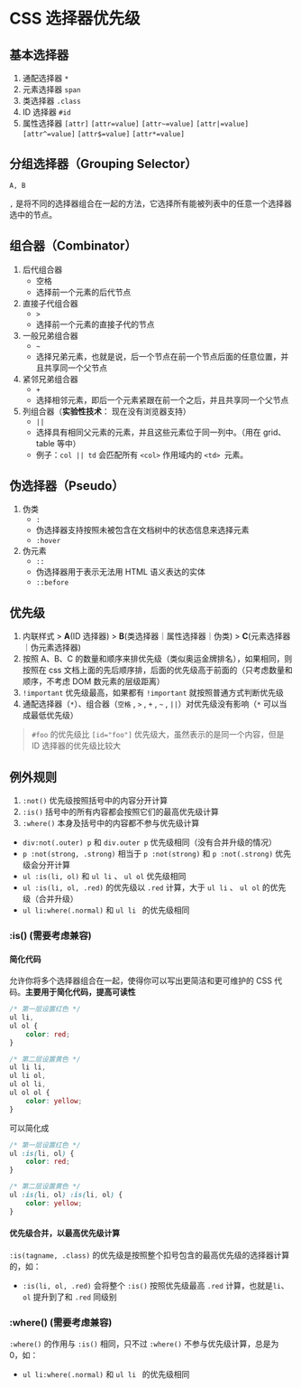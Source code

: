 # CSS 选择器优先级

## 基本选择器

1. 通配选择器 `*`
2. 元素选择器 `span`
3. 类选择器 `.class`
4. ID 选择器 `#id`
5. 属性选择器 `[attr]` `[attr=value]` `[attr~=value]` `[attr|=value]` `[attr^=value]` `[attr$=value]` `[attr*=value]`

## 分组选择器（Grouping Selector）

`A, B`

`,` 是将不同的选择器组合在一起的方法，它选择所有能被列表中的任意一个选择器选中的节点。

## 组合器（Combinator）

1. 后代组合器
    - 空格
    - 选择前一个元素的后代节点
2. 直接子代组合器
    - `>`
    - 选择前一个元素的直接子代的节点
3. 一般兄弟组合器
    - `~`
    - 选择兄弟元素，也就是说，后一个节点在前一个节点后面的任意位置，并且共享同一个父节点
4. 紧邻兄弟组合器
    - `+`
    - 选择相邻元素，即后一个元素紧跟在前一个之后，并且共享同一个父节点
5. 列组合器（**实验性技术**： 现在没有浏览器支持）
    - `||`
    - 选择具有相同父元素的元素，并且这些元素位于同一列中。（用在 grid、table 等中）
    - 例子：`col || td` 会匹配所有 `<col>` 作用域内的 `<td> `元素。

## 伪选择器（Pseudo）

1. 伪类
    - `:`
    - 伪选择器支持按照未被包含在文档树中的状态信息来选择元素
    - `:hover`
2. 伪元素
    - `::`
    - 伪选择器用于表示无法用 HTML 语义表达的实体
    - `::before`

## 优先级

1. 内联样式 > **A**(ID 选择器) > **B**(类选择器｜属性选择器｜伪类) > **C**(元素选择器｜伪元素选择器)
2. 按照 A、B、C 的数量和顺序来排优先级（类似奥运金牌排名），如果相同，则按照在 css 文档上面的先后顺序排，后面的优先级高于前面的（只考虑数量和顺序，不考虑 DOM 数元素的层级距离）
3. `!important` 优先级最高，如果都有 `!important` 就按照普通方式判断优先级
4. 通配选择器（`*`）、组合器（`空格` , `>` , `+` , `~` , `||`）对优先级没有影响（`*` 可以当成最低优先级）

> `#foo` 的优先级比 `[id="foo"]` 优先级大，虽然表示的是同一个内容，但是 ID 选择器的优先级比较大

## 例外规则

1. `:not()` 优先级按照括号中的内容分开计算
2. `:is()` 括号中的所有内容都会按照它们的最高优先级计算
3. `:where()` 本身及括号中的内容都不参与优先级计算

-   `div:not(.outer) p` 和 `div.outer p` 优先级相同（没有合并升级的情况）
-   `p :not(strong, .strong)` 相当于 `p :not(strong)` 和 `p :not(.strong)` 优先级会分开计算
-   `ul :is(li, ol)` 和 `ul li` 、 `ul ol` 优先级相同
-   `ul :is(li, ol, .red)` 的优先级以 `.red` 计算，大于 `ul li` 、 `ul ol` 的优先级（合并升级）
-   `ul li:where(.normal)` 和 `ul li ` 的优先级相同

### :is() (需要考虑兼容)

#### 简化代码

允许你将多个选择器组合在一起，使得你可以写出更简洁和更可维护的 CSS 代码。**主要用于简化代码，提高可读性**

```css
/* 第一层设置红色 */
ul li,
ul ol {
    color: red;
}

/* 第二层设置黄色 */
ul li li,
ul li ol,
ul ol li,
ul ol ol {
    color: yellow;
}
```

可以简化成

```css
/* 第一层设置红色 */
ul :is(li, ol) {
    color: red;
}

/* 第二层设置黄色 */
ul :is(li, ol) :is(li, ol) {
    color: yellow;
}
```

#### 优先级合并，以最高优先级计算

`:is(tagname, .class)` 的优先级是按照整个扣号包含的最高优先级的选择器计算的，如：

-   `:is(li, ol, .red)` 会将整个 `:is()` 按照优先级最高 `.red` 计算，也就是`li`、`ol` 提升到了和 `.red` 同级别

### :where() (需要考虑兼容)

`:where()` 的作用与 `:is()` 相同，只不过 `:where()` 不参与优先级计算，总是为 0，如：

-   `ul li:where(.normal)` 和 `ul li ` 的优先级相同
